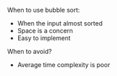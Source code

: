 When to use bubble sort:
- When the input almost sorted
- Space is a concern
- Easy to implement

When to avoid?
- Average time complexity is poor


